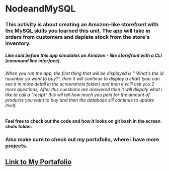 # NodeandMySQL

### This activity is about creating an Amazon-like storefront with the MySQL skills you learned this unit. The app will take in orders from customers and deplete stock from the store's inventory.

##### Like said before this app simulates an Amazon - like storefront with a CLI (command line interface).
###### When you run the app, the first thing that will be displayed is " What's the id nuumber yo want to buy?", then it will continue to display a chart (you can see it in more detail in the screenshots folder) and then it willl ask you 2 more questions; After this cuestions are answered then it will dispaly what i like to call a "recipt" this wil tell how much you paid for the amount of products you want to buy and then the database sill continue to update itself.

#### Feel free to check out the code and how it looks on git bash in the screen shots folder.

### Also make sure to check out my portafolio, where i have more projects.
## [Link to My Portafolio](https://paolaog.github.io/Responsive-Portafolio/)
